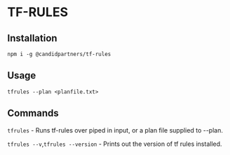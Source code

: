 # TF-RULES

## Installation

`npm i -g @candidpartners/tf-rules`

## Usage
`tfrules --plan <planfile.txt>`

## Commands
`tfrules` - Runs tf-rules over piped in input, or a plan file supplied to --plan.

`tfrules --v`,`tfrules --version` - Prints out the version of tf rules installed.
